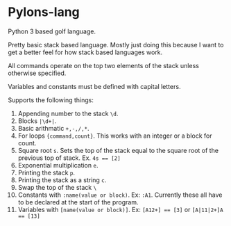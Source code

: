 # Pylons-lang
Python 3 based golf language.

Pretty basic stack based language. Mostly just doing this because I want to get a better feel for how stack based languages work.

All commands operate on the top two elements of the stack unless otherwise specified.

Variables and constants must be defined with capital letters.

Supports the following things:

1. Appending number to the stack `\d`.
1. Blocks `|\d+|`.
1. Basic arithmatic `+,-,/,*`.
1. For loops `{command,count}`. This works with an integer or a block for count.
1. Square root `s`. Sets the top of the stack equal to the square root of the previous top of stack. Ex. `4s == [2]`
1. Exponential multiplication `e`. 
1. Printing the stack `p`.
1. Printing the stack as a string `c`.
1. Swap the top of the stack `\`
1. Constants with `:name(value or block)`. Ex: `:A1`. Currently these all have to be declared at the start of the program.
1. Variables with `[name(value or block)]`. Ex: `[A12+] == [3]` or `[A|11|2+]A == [13]`